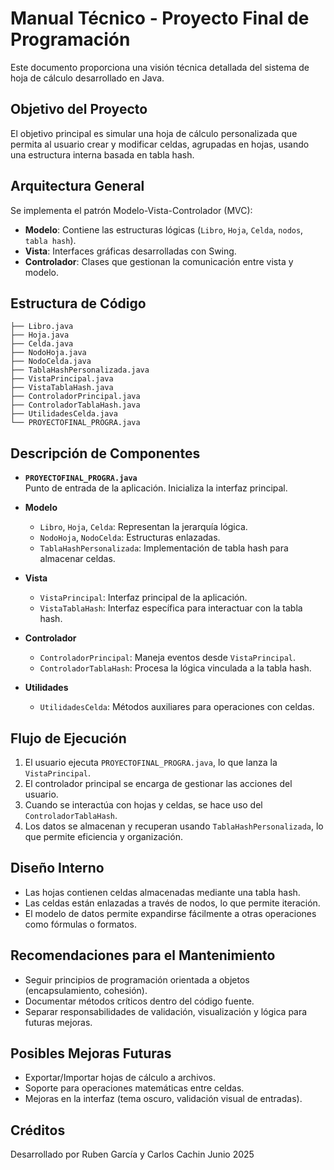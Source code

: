 # Manual Técnico - Proyecto Final de Programación

Este documento proporciona una visión técnica detallada del sistema de hoja de cálculo desarrollado en Java.

## Objetivo del Proyecto
El objetivo principal es simular una hoja de cálculo personalizada que permita al usuario crear y modificar celdas, agrupadas en hojas, usando una estructura interna basada en tabla hash.

## Arquitectura General
Se implementa el patrón Modelo-Vista-Controlador (MVC):

- **Modelo**: Contiene las estructuras lógicas (`Libro`, `Hoja`, `Celda`, `nodos`, `tabla hash`).
- **Vista**: Interfaces gráficas desarrolladas con Swing.
- **Controlador**: Clases que gestionan la comunicación entre vista y modelo.

## Estructura de Código

```
├── Libro.java
├── Hoja.java
├── Celda.java
├── NodoHoja.java
├── NodoCelda.java
├── TablaHashPersonalizada.java
├── VistaPrincipal.java
├── VistaTablaHash.java
├── ControladorPrincipal.java
├── ControladorTablaHash.java
├── UtilidadesCelda.java
└── PROYECTOFINAL_PROGRA.java
```

## Descripción de Componentes

- **`PROYECTOFINAL_PROGRA.java`**  
  Punto de entrada de la aplicación. Inicializa la interfaz principal.

- **Modelo**  
  - `Libro`, `Hoja`, `Celda`: Representan la jerarquía lógica.
  - `NodoHoja`, `NodoCelda`: Estructuras enlazadas.
  - `TablaHashPersonalizada`: Implementación de tabla hash para almacenar celdas.

- **Vista**  
  - `VistaPrincipal`: Interfaz principal de la aplicación.
  - `VistaTablaHash`: Interfaz específica para interactuar con la tabla hash.

- **Controlador**  
  - `ControladorPrincipal`: Maneja eventos desde `VistaPrincipal`.
  - `ControladorTablaHash`: Procesa la lógica vinculada a la tabla hash.

- **Utilidades**  
  - `UtilidadesCelda`: Métodos auxiliares para operaciones con celdas.

## Flujo de Ejecución

1. El usuario ejecuta `PROYECTOFINAL_PROGRA.java`, lo que lanza la `VistaPrincipal`.
2. El controlador principal se encarga de gestionar las acciones del usuario.
3. Cuando se interactúa con hojas y celdas, se hace uso del `ControladorTablaHash`.
4. Los datos se almacenan y recuperan usando `TablaHashPersonalizada`, lo que permite eficiencia y organización.

## Diseño Interno

- Las hojas contienen celdas almacenadas mediante una tabla hash.
- Las celdas están enlazadas a través de nodos, lo que permite iteración.
- El modelo de datos permite expandirse fácilmente a otras operaciones como fórmulas o formatos.

## Recomendaciones para el Mantenimiento

- Seguir principios de programación orientada a objetos (encapsulamiento, cohesión).
- Documentar métodos críticos dentro del código fuente.
- Separar responsabilidades de validación, visualización y lógica para futuras mejoras.

## Posibles Mejoras Futuras
- Exportar/Importar hojas de cálculo a archivos.
- Soporte para operaciones matemáticas entre celdas.
- Mejoras en la interfaz (tema oscuro, validación visual de entradas).

## Créditos
Desarrollado por Ruben García y Carlos Cachin
Junio 2025

